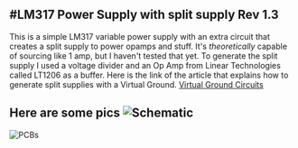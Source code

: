 #**LM317 Power Supply with split supply**
Rev 1.3
---
This is a simple LM317 variable power supply with an extra circuit that creates a split supply to power opamps and stuff. It's *theoretically* capable of sourcing like 1 amp, but I haven't tested that yet. To generate the split supply I used a voltage divider and an Op Amp from Linear Technologies called LT1206 as a buffer. Here is the link of the article that explains how to generate split supplies with a Virtual Ground. [Virtual Ground Circuits](http://tangentsoft.net/elec/vgrounds.html)

Here are some pics
![Schematic](http://s26.postimg.org/flvm81va1/Schematic.png)
---
![PCBs](http://s26.postimg.org/9fh9bail5/IMG_20140907_175654_766_1.jpg)